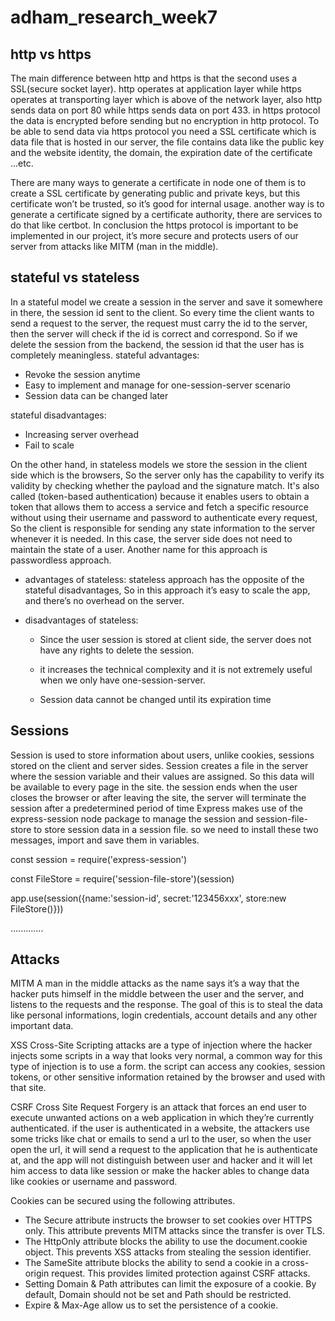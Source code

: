 # adham_research_week7

## http vs https
The main difference between http and https is that the second uses a SSL(secure socket layer). 
http operates at application layer while https operates at transporting layer which is above of the network layer, also http sends data on port 80 while https sends data on port 433.
in https protocol the data is encrypted before sending but no encryption in http protocol.
To be able to send data via https protocol you need a SSL certificate which is data file that is hosted in our server, the file contains data like the public key and the website identity, the domain, the expiration date of the certificate ...etc.

There are many ways to generate a certificate in node one of them is to create a SSL certificate by generating public and private keys, but this certificate won’t be trusted, so it’s good for internal usage. 
another way is to generate a certificate signed by a certificate authority, there are services to do that like certbot.
In conclusion the https protocol is important to be implemented in our project, it’s more secure and protects users of our server  from attacks like MITM (man in the middle).   

## stateful vs stateless

In a stateful model we create a session in the server and save it somewhere in there, the session id sent to the client. So every time the client wants to send a request to the server, the request must carry the id to the server, then the server will check if the id is correct and correspond. 
So if we delete the session from the backend, the session id that the user has is completely meaningless.
stateful advantages:
 - Revoke the session anytime
 - Easy to implement and manage for one-session-server scenario 
  - Session data can be changed later 
 
stateful disadvantages:
 - Increasing server overhead
 - Fail to scale



 
On the other hand, in stateless models we store the session in the client side which is the browsers, So  the server only has the capability to verify its validity by checking whether the payload and the signature match. It's also called (token-based authentication) because it enables users to obtain a token that allows them to access a service and fetch a specific resource without using their username and password to authenticate every request, So the client is responsible for sending any state information to the server whenever it is needed. In this case, the server side does not need to maintain the state of a user. Another name for this approach is passwordless approach.
 
 - advantages of stateless: stateless approach has the opposite of the stateful disadvantages, So in this approach it’s easy to scale the app, and there’s no overhead on the server.
 
 - disadvantages  of stateless: 
 
     - Since the user session is stored at client side, the server does not have any rights to delete the session.
    
     - it increases the technical complexity and it is not extremely useful when we only have one-session-server.
    
     - Session data cannot be changed until its expiration time
   
 ## Sessions
Session is used to store information about users, unlike cookies, sessions stored on the client and server sides.
Session creates a file in the server where the session variable and their values are assigned. So this data will be available to every page in the site. the session ends when the user closes the browser or after leaving the site, the server will terminate the session after a predetermined period of time
Express makes use of the express-session node package to manage the session and session-file-store to store session data in a session file. 
so we need to install these two messages, import and save them in variables.
 
  const session = require('express-session')

  const FileStore = require('session-file-store')(session)
  
  app.use(session({name:'session-id', secret:'123456xxx', store:new FileStore()}))
  
  
  .............
  
  ## Attacks
  
 
MITM
A man in the middle attacks as the name says it’s a way that the hacker puts himself in the middle between the user and the server, and listens to the requests and the response.
The  goal of this is to steal the data like personal informations, login credentials, account details and any other important data.
  
 
XSS
Cross-Site Scripting attacks are a type of injection where the hacker injects some scripts in a way that looks very normal, a common way for this type of injection is to use a form.  the script can access any cookies, session tokens, or other sensitive information retained by the browser and used with that site.
 
 
CSRF
Cross Site Request Forgery is an attack that forces an end user to execute unwanted actions on a web application in which they’re currently authenticated.
if the user is authenticated in a website, the attackers use some tricks like chat or emails to send a url to the user, so when the user open the url, it will send a request to the application that he is authenticate at, and the app will not distinguish between user and hacker and it will let him access to data like session or make the hacker ables to change data like cookies or username and password.
 

Cookies can be secured using the following attributes.
  - The Secure attribute instructs the browser to set cookies over HTTPS only. This attribute prevents MITM attacks since the transfer is over TLS.
  - The HttpOnly attribute blocks the ability to use the document.cookie object. This prevents XSS attacks from stealing the session identifier.
  - The SameSite attribute blocks the ability to send a cookie in a cross-origin request. This provides limited protection against CSRF attacks.
  - Setting Domain & Path attributes can limit the exposure of a cookie. By default, Domain should not be set and Path should be restricted.
  - Expire & Max-Age allow us to set the persistence of a cookie.
